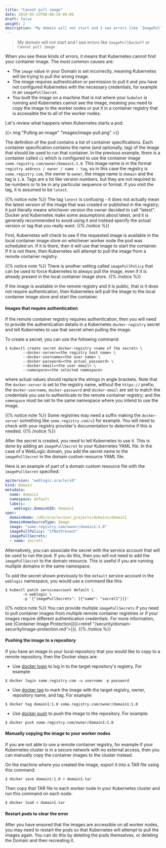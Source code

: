 ```yaml
---
title: "Cannot pull image"
date: 2019-03-23T08:08:19-04:00
draft: false
weight: 2
description: "My domain will not start and I see errors like `ImagePullBackoff` or `Cannot pull image`."
---
```


> My domain will not start and I see errors like `ImagePullBackoff` or `Cannot pull image`

When you see these kinds of errors, it means that Kubernetes cannot find your container image.
The most common causes are:

* The `image` value in your Domain is set incorrectly, meaning Kubernetes will be
  trying to pull the wrong image.
* The image requires authentication or permission to pull it and you have not
  configured Kubernetes with the necessary credentials, for example in an `imagePullSecret`.
* You built the image on a machine that is not where your `kubelet` is running and Kubernetes
  cannot see the image, meaning you need to copy the image to the worker nodes or put it in
  a container registry that is accessible the to all of the worker nodes.

Let's review what happens when Kubernetes starts a pod.

{{< img "Pulling an image" "images/image-pull.png" >}}

The definition of the pod contains a list of container specifications.  Each container
specification contains the name (and optionally, tag) of the image that should be used
to run that container.  In the previous example, there is a container called `c1` which is
configured to use the container image `some.registry.com/owner/domain1:1.0`.  This image
name is in the format `registry address / owner / name : tag`, so in this case the
registry is `some.registry.com`, the owner is `owner`, the image name is `domain`
and the tag is `1.0`.  Tags are a lot like version numbers, but they are not required
to be numbers or to be in any particular sequence or format.  If you omit the tag, it
is assumed to be `latest`.

{{% notice note %}}
The tag `latest` is confusing - it does not actually mean the latest version of
the image that was created or published in the registry; it just literally means
whichever version the owner decided to call "latest".  Docker and Kubernetes make
some assumptions about latest, and it is generally recommended to avoid using it and instead
specify the actual version or tag that you really want.
{{% /notice %}}

First, Kubernetes will check to see if the requested image is available in the local
container image store on whichever worker node the pod was scheduled on.  If it is there,
then it will use that image to start the container.  If it is not there, then Kubernetes
will attempt to pull the image from a remote container registry.

{{% notice note %}}
There is another setting called `imagePullPolicy` that can be used to force Kubernetes
to always pull the image, even if it is already present in the local container image
store.
{{% /notice %}}

If the image is available in the remote registry and it is public, that is it does not
require authentication, then Kubernetes will pull the image to the local container image
store and start the container.

#### Images that require authentication

If the remote container registry requires authentication, then you will need to provide
the authentication details in a Kubernetes `docker-registry` secret and tell Kubernetes
to use that secret when pulling the image.

To create a secret, you can use the following command:

```shell
$ kubectl create secret docker-registry <name of the secret> \
        --docker-server=<the registry host name> \
        --docker-username=<the user name> \
        --docker-password=<the actual password> \
        --docker-email=<the user email> \
        --namespace=<the selected namespace>
```
where actual values should replace the strings in angle brackets. Note that the `docker-server`
is set to the registry name, without the `https://` prefix; the `docker-username`, `docker-password`
and `docker-email` are set to match the credentials you use to authenticate to the remote
container registry; and the `namespace` must be set to the same namespace where you intend to
use the image.

{{% notice note %}}
Some registries may need a suffix making the `docker-server` something like `some.registry.com/v2`
for example.  You will need to check with your registry provider's documentation to determine if this is needed.
{{% /notice %}}

After the secret is created, you need to tell Kubernetes to use it.  This is done by adding
an `imagePullSecret` to your Kubernetes YAML file.  In the case of a WebLogic domain, you
add the secret name to the `imagePullSecret` in the domain custom resource YAML file.  

Here is an example of part of a domain custom resource file with the `imagePullSecret`
specified:

```yaml
apiVersion: "weblogic.oracle/v9"
kind: Domain
metadata:
  name: domain1
  namespace: default
  labels:
    weblogic.domainUID: domain1
spec:
  domainHome: /u01/oracle/user_projects/domains/domain1
  domainHomeSourceType: Image
  image: "some.registry.com/owner/domain1:1.0"
  imagePullPolicy: "IfNotPresent"
  imagePullSecrets:
  - name: secret1
```

Alternatively, you can associate the secret with the service account that will be used to run
the pod.  If you do this, then you will not need to add the `imagePullSecret` to the domain
resource.  This is useful if you are running multiple domains in the same namespace.

To add the secret shown previously to the `default` service account in the `weblogic` namespace, you
would use a command like this:

```shell
$ kubectl patch serviceaccount default \
        -n weblogic \
        -p '{"imagePullSecrets": [{"name": "secret1"}]}'
```

{{% notice note %}}
You can provide multiple `imagePullSecrets` if you need to pull container images from multiple
remote container registries or if your images require different authentication credentials.
For more information, see [Container Image Protection]({{<relref "/security/domain-security/image-protection.md">}}).
{{% /notice %}}

#### Pushing the image to a repository

If you have an image in your local repository that you would like to copy to
a remote repository, then the Docker steps are:

- Use [docker login](https://docs.docker.com/engine/reference/commandline/login/)
  to log in to the target repository's registry. For example:
```shell
$ docker login some.registry.com -u username -p password
```
- Use [docker tag](https://docs.docker.com/engine/reference/commandline/tag/)
  to mark the image with the target registry, owner, repository name, and tag.
  For example:
```shell
$ docker tag domain1:1.0 some.registry.com/owner/domain1:1.0
```
- Use [docker push](https://docs.docker.com/engine/reference/commandline/push/)
  to push the image to the repository. For example:
```shell
$ docker push some.registry.com/owner/domain1:1.0
```

#### Manually copying the image to your worker nodes

If you are not able to use a remote container registry, for example if your Kubernetes cluster is
in a secure network with no external access, then you can manually copy the container images to the
cluster instead.

On the machine where you created the image, export it into a TAR file using this command:

```shell
$ docker save domain1:1.0 > domain1.tar
```

Then copy that TAR file to each worker node in your Kubernetes cluster and run this command
on each node:

```shell
$ docker load < domain1.tar
```

#### Restart pods to clear the error

After you have ensured that the images are accessible on all worker nodes, you may need to restart
the pods so that Kubernetes will attempt to pull the images again.   You can do this by
deleting the pods themselves, or deleting the Domain and then recreating it.
